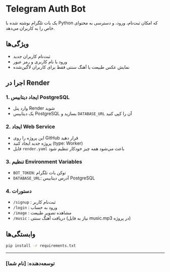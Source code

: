# Telegram Auth Bot

یک بات تلگرام نوشته شده با Python که امکان ثبت‌نام، ورود، و دسترسی به محتوای خاص را به کاربران می‌دهد.

## ویژگی‌ها
- ثبت‌نام کاربران جدید
- ورود با نام کاربری و رمز عبور
- نمایش عکس طبیعت یا آهنگ سنتی فقط برای کاربران لاگین‌شده

## اجرا در Render

### 1. ایجاد دیتابیس PostgreSQL
- وارد پنل Render شوید
- یک دیتابیس PostgreSQL بسازید و `DATABASE_URL` آن را کپی کنید

### 2. ایجاد Web Service
- این پروژه را روی GitHub قرار دهید
- پروژه جدید ایجاد کنید (type: Worker)
- فایل `render.yaml` باعث می‌شود همه چیز خودکار تنظیم شود

### 3. تنظیم Environment Variables
- `BOT_TOKEN`: توکن بات تلگرام
- `DATABASE_URL`: آدرس دیتابیس PostgreSQL

### 4. دستورات
- `/signup` : ثبت‌نام کاربر
- `/login` : ورود به حساب
- `/image` : مشاهده تصویر طبیعت
- `/music` : دریافت آهنگ سنتی (نیاز به فایل music.mp3 در پروژه)

## وابستگی‌ها
```bash
pip install -r requirements.txt
```

---
### توسعه‌دهنده: [نام شما]
